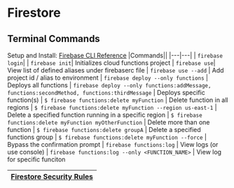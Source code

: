 # Firestore

## Terminal Commands
Setup and Install: [Firebase CLI Reference](https://firebase.google.com/docs/cli/)
|Commands||
|---|---|
| `firebase login`| 
| `firebase init`| Initializes cloud functions project
| `firebase use`| View list of defined aliases under firebaserc file
| `firebase use --add` | Add project id / alias to environment
| `firebase deploy --only functions` | Deploys all functions
| `firebase deploy --only functions:addMessage, functions:secondMethod, functions:thirdMessage` | Deploys specific function(s)
| `$ firebase functions:delete myFunction` | Delete function in all regions
| `$ firebase functions:delete myFunction --region us-east-1` |  Delete a specified function running in a specific region
|  `$ firebase functions:delete myFunction myOtherFunction` | Delete more than one function
|  `$ firebase functions:delete groupA` | Delete a specified functions group
|   `$ firebase functions:delete myFunction --force` | Bypass the confirmation prompt
| `firebase functions:log` | View logs (or use console)
| `firebase functions:log --only <FUNCTION_NAME>` | View log for specific funciton

|[Firestore Security Rules](firestore-security-rules.md)|
|---|